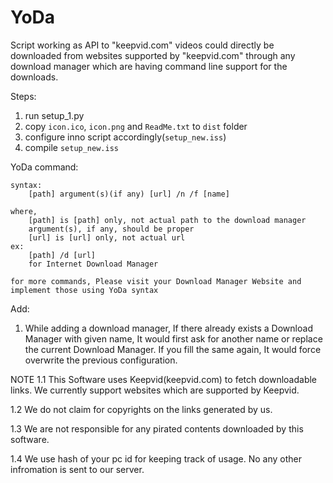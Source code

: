 # YoDa
Script working as API to "keepvid.com"
videos could directly be downloaded from websites supported by "keepvid.com" through any download manager which are having command line support for the downloads.


Steps:
  1. run setup_1.py
  2. copy `icon.ico`, `icon.png` and `ReadMe.txt` to `dist` folder
  3. configure inno script accordingly(`setup_new.iss`)
  4. compile `setup_new.iss`
  

YoDa command:

	syntax:
		[path] argument(s)(if any) [url] /n /f [name]
	
	where,
		[path] is [path] only, not actual path to the download manager
		argument(s), if any, should be proper
		[url] is [url] only, not actual url
	ex:
		[path] /d [url]
		for Internet Download Manager
	
	for more commands, Please visit your Download Manager Website and implement those using YoDa syntax
Add:
1. While adding a download manager, If there already exists a Download Manager with given name, It would first ask for another name or replace the current Download Manager. If you fill the same again, It would force overwrite the previous configuration.


NOTE
1.1
This Software uses Keepvid(keepvid.com) to fetch downloadable links. We currently support websites which are supported by Keepvid.

1.2
We do not claim for copyrights on the links generated by us.

1.3
We are not responsible for any pirated contents downloaded by this software.

1.4
We use hash of your pc id for keeping track of usage. No any other infromation is sent to our server.
  
